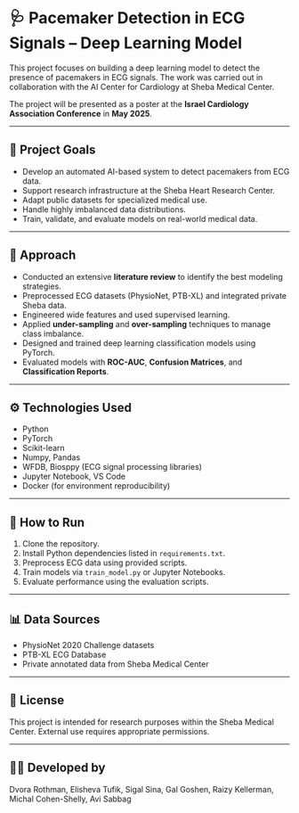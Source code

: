 # 🩺 Pacemaker Detection in ECG Signals – Deep Learning Model

This project focuses on building a deep learning model to detect the presence of pacemakers in ECG signals. The work was carried out in collaboration with the AI Center for Cardiology at Sheba Medical Center.

The project will be presented as a poster at the **Israel Cardiology Association Conference** in **May 2025**.

---

## 🎯 Project Goals

- Develop an automated AI-based system to detect pacemakers from ECG data.
- Support research infrastructure at the Sheba Heart Research Center.
- Adapt public datasets for specialized medical use.
- Handle highly imbalanced data distributions.
- Train, validate, and evaluate models on real-world medical data.

---

## 🧠 Approach

- Conducted an extensive **literature review** to identify the best modeling strategies.
- Preprocessed ECG datasets (PhysioNet, PTB-XL) and integrated private Sheba data.
- Engineered wide features and used supervised learning.
- Applied **under-sampling** and **over-sampling** techniques to manage class imbalance.
- Designed and trained deep learning classification models using PyTorch.
- Evaluated models with **ROC-AUC**, **Confusion Matrices**, and **Classification Reports**.

---

## ⚙️ Technologies Used

- Python
- PyTorch
- Scikit-learn
- Numpy, Pandas
- WFDB, Biosppy (ECG signal processing libraries)
- Jupyter Notebook, VS Code
- Docker (for environment reproducibility)

---

## 🚀 How to Run

1. Clone the repository.
2. Install Python dependencies listed in `requirements.txt`.
3. Preprocess ECG data using provided scripts.
4. Train models via `train_model.py` or Jupyter Notebooks.
5. Evaluate performance using the evaluation scripts.

---

## 📊 Data Sources

- PhysioNet 2020 Challenge datasets
- PTB-XL ECG Database
- Private annotated data from Sheba Medical Center

---

## 📄 License

This project is intended for research purposes within the Sheba Medical Center. External use requires appropriate permissions.

---

## 👩‍💻 Developed by

Dvora Rothman, Elisheva Tufik, Sigal Sina, Gal Goshen, Raizy Kellerman, Michal Cohen-Shelly, Avi Sabbag
